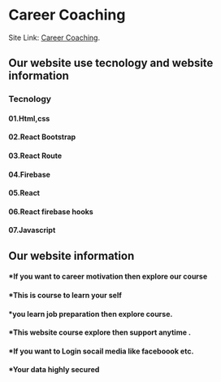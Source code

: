 # Career Coaching

Site Link: [Career Coaching](https://cool-pavlova-52e8f0.netlify.app/).

## Our website use tecnology and website information
### Tecnology
#### 01.Html,css
#### 02.React Bootstrap
#### 03.React Route
#### 04.Firebase
#### 05.React
#### 06.React firebase hooks
#### 07.Javascript

## Our website information 

#### *If you want to career motivation then explore our course
#### *This is course to learn your self 
#### *you learn job preparation then explore course.
#### *This website course explore then support anytime .
#### *If you want to Login socail media like faceboook etc.
#### *Your data highly secured 






